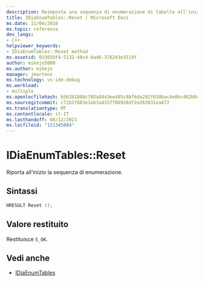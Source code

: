 ```yaml
---
description: Reimposta una sequenza di enumerazione di tabelle all'inizio.
title: IDiaEnumTables::Reset | Microsoft Docs
ms.date: 11/04/2016
ms.topic: reference
dev_langs:
- C++
helpviewer_keywords:
- IDiaEnumTables::Reset method
ms.assetid: 033039f4-5132-48c4-ba46-376243e3519f
author: mikejo5000
ms.author: mikejo
manager: jmartens
ms.technology: vs-ide-debug
ms.workload:
- multiple
ms.openlocfilehash: b561b1888c705a8443ee485c8bf6da292f010bac4e0bc482b9ccd5f1c849ddb8
ms.sourcegitcommit: c72b2f603e1eb3a4157f00926df2e263831ea472
ms.translationtype: MT
ms.contentlocale: it-IT
ms.lasthandoff: 08/12/2021
ms.locfileid: "121345084"
---
```

# <a name="idiaenumtablesreset"></a>IDiaEnumTables::Reset
Riporta all'inizio la sequenza di enumerazione.

## <a name="syntax"></a>Sintassi

```C++
HRESULT Reset ();
```

## <a name="return-value"></a>Valore restituito
 Restituisce `S_OK`.

## <a name="see-also"></a>Vedi anche
- [IDiaEnumTables](../../debugger/debug-interface-access/idiaenumtables.md)
